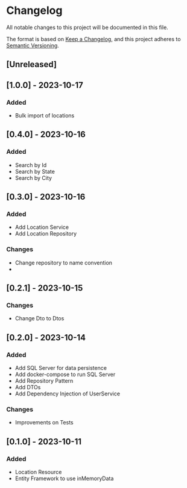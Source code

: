 ﻿# Changelog

All notable changes to this project will be documented in this file.

The format is based on [Keep a Changelog](https://keepachangelog.com/en/1.0.0/),
and this project adheres to [Semantic Versioning](https://semver.org/spec/v2.0.0.html).

## [Unreleased]

## [1.0.0] - 2023-10-17

### Added

- Bulk import of locations

## [0.4.0] - 2023-10-16

### Added

- Search by Id
- Search by State
- Search by City

## [0.3.0] - 2023-10-16

### Added

- Add Location Service
- Add Location Repository

### Changes

- Change repository to name convention
- 
## [0.2.1] - 2023-10-15

### Changes

- Change Dto to Dtos

## [0.2.0] - 2023-10-14

### Added

- Add SQL Server for data persistence
- Add docker-compose to run SQL Server
- Add Repository Pattern
- Add DTOs
- Add Dependency Injection of UserService

### Changes

- Improvements on Tests

## [0.1.0] - 2023-10-11

### Added

- Location Resource
- Entity Framework to use inMemoryData